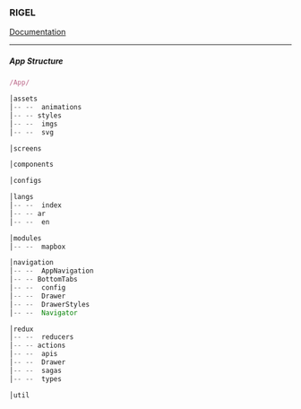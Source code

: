 ### RIGEL
[Documentation](https://mustafaskyer.github.io/rigelcli.docs/#/)
-- -
##### App Structure
```js
/App/

│assets
│-- --  animations
│-- -- styles
│-- --  imgs
│-- --  svg

│screens

│components

│configs

│langs
│-- --  index
│-- -- ar
│-- --  en

│modules
│-- --  mapbox

│navigation
│-- --  AppNavigation
│-- -- BottomTabs
│-- --  config
│-- --  Drawer
│-- --  DrawerStyles
│-- --  Navigator

│redux
│-- --  reducers
│-- -- actions
│-- --  apis
│-- --  Drawer
│-- --  sagas
│-- --  types

│util
```